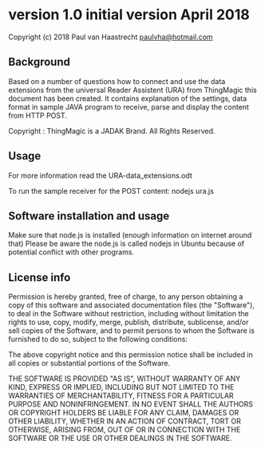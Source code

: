 # version 1.0   initial version  April 2018

Copyright (c) 2018 Paul van Haastrecht <paulvha@hotmail.com>


## Background

Based on a number of questions how to connect and use the data extensions from the universal Reader Assistent (URA)
from ThingMagic this document has been created. It contains explanation of the settings, data format in sample JAVA program
to receive, parse and display the content from HTTP POST.

Copyright : ThingMagic is a JADAK Brand. All Rights Reserved.

## Usage

For more information read the URA-data_extensions.odt

To run the sample receiver for the POST content: nodejs ura.js


## Software installation and usage

Make sure that node.js is installed (enough information on internet around that)
Please be aware the node.js is called nodejs in Ubuntu because of potential conflict with other programs.

## License info

Permission is hereby granted, free of charge, to any person obtaining a copy of this software and associated documentation
files (the "Software"), to deal in the Software without restriction, including without limitation the rights to use, copy,
modify, merge, publish, distribute, sublicense, and/or sell copies of the Software, and to permit persons to whom the Software
is furnished to do so, subject to the following conditions:

The above copyright notice and this permission notice shall be included in all copies or substantial portions of the Software.

THE SOFTWARE IS PROVIDED "AS IS", WITHOUT WARRANTY OF ANY KIND, EXPRESS OR IMPLIED, INCLUDING BUT NOT LIMITED TO THE WARRANTIES
OF MERCHANTABILITY, FITNESS FOR A PARTICULAR PURPOSE AND NONINFRINGEMENT. IN NO EVENT SHALL THE AUTHORS OR COPYRIGHT HOLDERS
BE LIABLE FOR ANY CLAIM, DAMAGES OR OTHER LIABILITY, WHETHER IN AN ACTION OF CONTRACT, TORT OR OTHERWISE, ARISING FROM,
OUT OF OR IN CONNECTION WITH THE SOFTWARE OR THE USE OR OTHER DEALINGS IN THE SOFTWARE.

